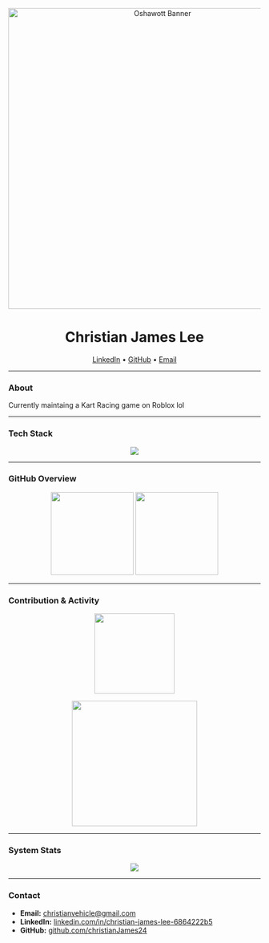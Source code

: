 <!-- Banner -->
<p align="center">
  <img src="https://media.tenor.com/EApsY0ZsMgQAAAAM/oshawott.gif" width="600" alt="Oshawott Banner"/>
</p>

<h1 align="center">Christian James Lee</h1>
<p align="center">
  <a href="https://linkedin.com/in/christian-james-lee-6864222b5">LinkedIn</a> •
  <a href="https://github.com/christianJames24">GitHub</a> •
  <a href="mailto:christianvehicle@gmail.com">Email</a>
</p>

---

### About
Currently maintaing a Kart Racing game on Roblox lol

---

### Tech Stack
<p align="center">
  <img src="https://skillicons.dev/icons?i=java,cs,python,lua,typescript,react,spring,docker,postgresql,mysql,mongodb,git,postman" />
</p>

---

### GitHub Overview
<p align="center">
  <img src="https://github-readme-stats.vercel.app/api?username=christianJames24&show_icons=true&hide_title=false&theme=transparent&hide_border=true&count_private=true&include_all_commits=true" height="165" />
  <img src="https://github-readme-stats.vercel.app/api/top-langs/?username=christianJames24&layout=compact&theme=transparent&hide_border=true" height="165" />
</p>

---

### Contribution & Activity
<p align="center">
  <img src="https://github-readme-streak-stats.herokuapp.com?user=christianJames24&theme=transparent&hide_border=true" height="160" />
</p>

<p align="center">
  <img src="https://github-readme-activity-graph.vercel.app/graph?username=christianJames24&theme=github-compact&hide_border=true&area=true" height="250" />
</p>

---

### System Stats
<p align="center">
  <img src="https://github-profile-trophy.vercel.app/?username=christianJames24&theme=onestar&no-frame=true&column=6&margin-w=10&margin-h=10" />
</p>

---

### Contact
- **Email:** [christianvehicle@gmail.com](mailto:christianvehicle@gmail.com)  
- **LinkedIn:** [linkedin.com/in/christian-james-lee-6864222b5](https://linkedin.com/in/christian-james-lee-6864222b5)  
- **GitHub:** [github.com/christianJames24](https://github.com/christianJames24)
